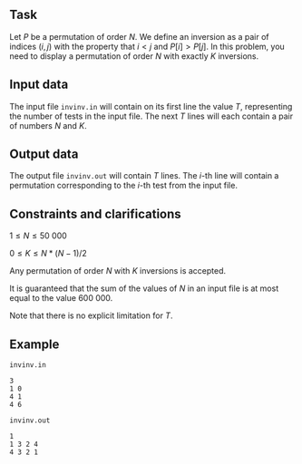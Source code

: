 ## Task

Let $P$ be a permutation of order $N$. We define an inversion as a pair of indices $(i, j)$ with the property that $i < j$ and $P[i] > P[j]$. In this problem, you need to display a permutation of order $N$ with exactly $K$ inversions.

## Input data

The input file `invinv.in` will contain on its first line the value $T$, representing the number of tests in the input file. The next $T$ lines will each contain a pair of numbers $N$ and $K$.

## Output data

The output file `invinv.out` will contain $T$ lines. The $i$-th line will contain a permutation corresponding to the $i$-th test from the input file.

## Constraints and clarifications

$1 \leq N \leq 50\ 000$ 

$0 \leq K \leq N * (N - 1) / 2$ 

Any permutation of order $N$ with $K$ inversions is accepted.

It is guaranteed that the sum of the values of $N$ in an input file is at most equal to the value $600\ 000$.

Note that there is no explicit limitation for $T$.

## Example

`invinv.in`

```
3
1 0
4 1
4 6
```

`invinv.out`

```
1
1 3 2 4
4 3 2 1
```